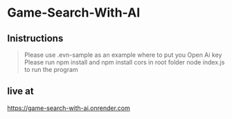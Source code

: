 # Game-Search-With-AI
## Inistructions
> Please use .evn-sample as an example where to put you Open Ai key
> Please run npm install and npm install cors in root folder
> node index.js to run the program
## live at
https://game-search-with-ai.onrender.com 
